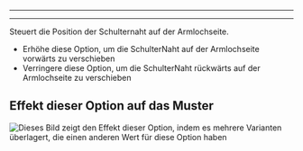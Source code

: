 ***

***

Steuert die Position der Schulternaht auf der Armlochseite.

*   Erhöhe diese Option, um die SchulterNaht auf der Armlochseite vorwärts zu verschieben
*   Verringere diese Option, um die SchulterNaht rückwärts auf der Armlochseite zu verschieben

## Effekt dieser Option auf das Muster

![Dieses Bild zeigt den Effekt dieser Option, indem es mehrere Varianten überlagert, die einen anderen Wert für diese Option haben](brian\_s3armhole\_sample.svg "Effekt dieser Option auf das Muster")
